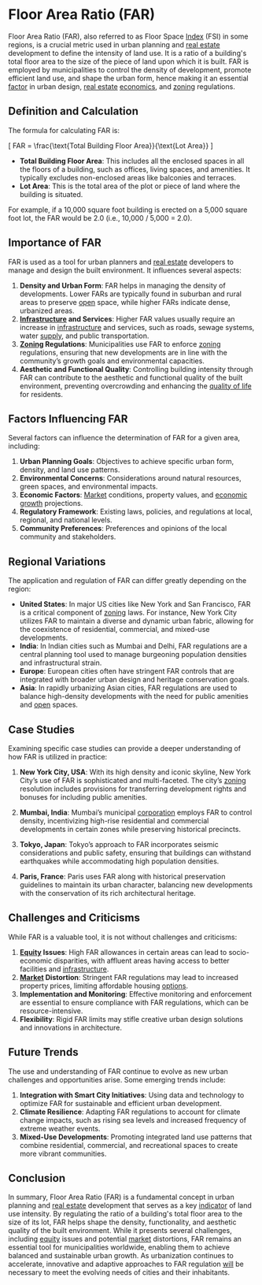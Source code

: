 # Floor Area Ratio (FAR)

Floor Area Ratio (FAR), also referred to as Floor Space [Index](../i/index.md) (FSI) in some regions, is a crucial metric used in urban planning and [real estate](../r/real_estate.md) development to define the intensity of land use. It is a ratio of a building's total floor area to the size of the piece of land upon which it is built. FAR is employed by municipalities to control the density of development, promote efficient land use, and shape the urban form, hence making it an essential [factor](../f/factor.md) in urban design, [real estate](../r/real_estate.md) [economics](../e/economics.md), and [zoning](../z/zoning.md) regulations. 

## Definition and Calculation

The formula for calculating FAR is:

\[ FAR = \frac{\text{Total Building Floor Area}}{\text{Lot Area}} \]

- **Total Building Floor Area**: This includes all the enclosed spaces in all the floors of a building, such as offices, living spaces, and amenities. It typically excludes non-enclosed areas like balconies and terraces.
- **Lot Area**: This is the total area of the plot or piece of land where the building is situated.

For example, if a 10,000 square foot building is erected on a 5,000 square foot lot, the FAR would be 2.0 (i.e., 10,000 / 5,000 = 2.0).

## Importance of FAR

FAR is used as a tool for urban planners and [real estate](../r/real_estate.md) developers to manage and design the built environment. It influences several aspects:

1. **Density and Urban Form**: FAR helps in managing the density of developments. Lower FARs are typically found in suburban and rural areas to preserve [open](../o/open.md) space, while higher FARs indicate dense, urbanized areas. 
2. **[Infrastructure](../i/infrastructure.md) and Services**: Higher FAR values usually require an increase in [infrastructure](../i/infrastructure.md) and services, such as roads, sewage systems, water [supply](../s/supply.md), and public transportation.
3. **[Zoning](../z/zoning.md) Regulations**: Municipalities use FAR to enforce [zoning](../z/zoning.md) regulations, ensuring that new developments are in line with the community’s growth goals and environmental capacities.
4. **Aesthetic and Functional Quality**: Controlling building intensity through FAR can contribute to the aesthetic and functional quality of the built environment, preventing overcrowding and enhancing the [quality of life](../q/quality_of_life.md) for residents.

## Factors Influencing FAR

Several factors can influence the determination of FAR for a given area, including:

1. **Urban Planning Goals**: Objectives to achieve specific urban form, density, and land use patterns.
2. **Environmental Concerns**: Considerations around natural resources, green spaces, and environmental impacts.
3. **Economic Factors**: [Market](../m/market.md) conditions, property values, and [economic growth](../e/economic_growth.md) projections.
4. **Regulatory Framework**: Existing laws, policies, and regulations at local, regional, and national levels.
5. **Community Preferences**: Preferences and opinions of the local community and stakeholders.

## Regional Variations

The application and regulation of FAR can differ greatly depending on the region:

- **United States**: In major US cities like New York and San Francisco, FAR is a critical component of [zoning](../z/zoning.md) laws. For instance, New York City utilizes FAR to maintain a diverse and dynamic urban fabric, allowing for the coexistence of residential, commercial, and mixed-use developments.
- **India**: In Indian cities such as Mumbai and Delhi, FAR regulations are a central planning tool used to manage burgeoning population densities and infrastructural strain.
- **Europe**: European cities often have stringent FAR controls that are integrated with broader urban design and heritage conservation goals.
- **Asia**: In rapidly urbanizing Asian cities, FAR regulations are used to balance high-density developments with the need for public amenities and [open](../o/open.md) spaces.

## Case Studies

Examining specific case studies can provide a deeper understanding of how FAR is utilized in practice:

1. **New York City, USA**: With its high density and iconic skyline, New York City’s use of FAR is sophisticated and multi-faceted. The city’s [zoning](../z/zoning.md) resolution includes provisions for transferring development rights and bonuses for including public amenities.
   
2. **Mumbai, India**: Mumbai’s municipal [corporation](../c/corporation.md) employs FAR to control density, incentivizing high-rise residential and commercial developments in certain zones while preserving historical precincts.

3. **Tokyo, Japan**: Tokyo’s approach to FAR incorporates seismic considerations and public safety, ensuring that buildings can withstand earthquakes while accommodating high population densities.

4. **Paris, France**: Paris uses FAR along with historical preservation guidelines to maintain its urban character, balancing new developments with the conservation of its rich architectural heritage.

## Challenges and Criticisms

While FAR is a valuable tool, it is not without challenges and criticisms:

1. **[Equity](../e/equity.md) Issues**: High FAR allowances in certain areas can lead to socio-economic disparities, with affluent areas having access to better facilities and [infrastructure](../i/infrastructure.md).
2. **[Market](../m/market.md) Distortion**: Stringent FAR regulations may lead to increased property prices, limiting affordable housing [options](../o/options.md).
3. **Implementation and Monitoring**: Effective monitoring and enforcement are essential to ensure compliance with FAR regulations, which can be resource-intensive.
4. **Flexibility**: Rigid FAR limits may stifle creative urban design solutions and innovations in architecture. 

## Future Trends

The use and understanding of FAR continue to evolve as new urban challenges and opportunities arise. Some emerging trends include:

1. **Integration with Smart City Initiatives**: Using data and technology to optimize FAR for sustainable and efficient urban development.
2. **Climate Resilience**: Adapting FAR regulations to account for climate change impacts, such as rising sea levels and increased frequency of extreme weather events.
3. **Mixed-Use Developments**: Promoting integrated land use patterns that combine residential, commercial, and recreational spaces to create more vibrant communities.

## Conclusion

In summary, Floor Area Ratio (FAR) is a fundamental concept in urban planning and [real estate](../r/real_estate.md) development that serves as a key [indicator](../i/indicator.md) of land use intensity. By regulating the ratio of a building's total floor area to the size of its lot, FAR helps shape the density, functionality, and aesthetic quality of the built environment. While it presents several challenges, including [equity](../e/equity.md) issues and potential [market](../m/market.md) distortions, FAR remains an essential tool for municipalities worldwide, enabling them to achieve balanced and sustainable urban growth. As urbanization continues to accelerate, innovative and adaptive approaches to FAR regulation [will](../w/will.md) be necessary to meet the evolving needs of cities and their inhabitants.